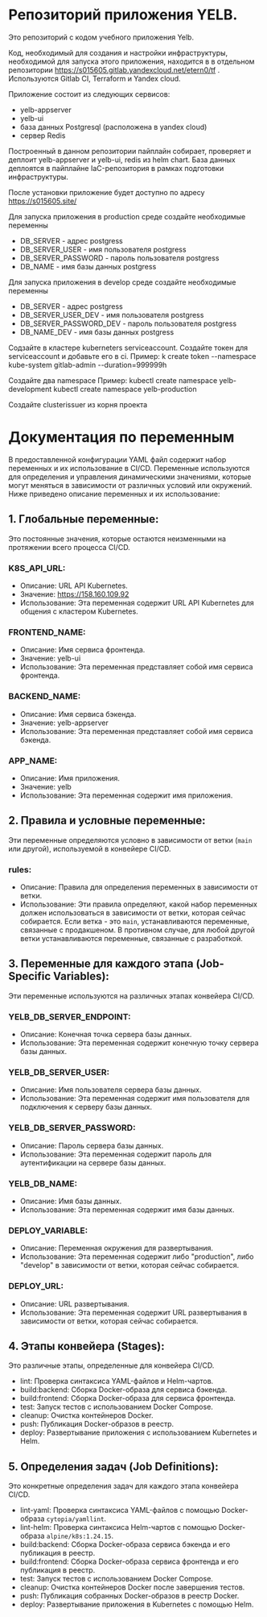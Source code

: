 # Репозиторий приложения YELB.

Это репозиторий с кодом учебного приложения Yelb.

Код, необходимый для создания и настройки инфраструктуры, необходимой для запуска этого приложения, находится в в отдельном репозитории https://s015605.gitlab.yandexcloud.net/etern0/tf . 
Используются Gitlab CI, Terraform и Yandex cloud.

Приложение состоит из следующих сервисов:

* yelb-appserver
* yelb-ui
* база данных Postgresql (расположена в yandex cloud)
* сервер Redis

Построенный в данном репозитории пайплайн собирает, проверяет и деплоит yelb-appserver и yelb-ui, redis из helm chart. База данных деплоятся в пайплайне IaC-репозитория в рамках подготовки инфраструктуры.

После установки приложение будет доступно по адресу https://s015605.site/

Для запуска приложения в production среде создайте необходимые переменны
* DB_SERVER - адрес postgress
* DB_SERVER_USER - имя пользователя postgress
* DB_SERVER_PASSWORD - пароль пользователя postgress
* DB_NAME - имя базы данных postgress

Для запуска приложения в develop среде создайте необходимые переменны
* DB_SERVER - адрес postgress
* DB_SERVER_USER_DEV - имя пользователя postgress
* DB_SERVER_PASSWORD_DEV - пароль пользователя postgress
* DB_NAME_DEV - имя базы данных postgress

Содзайте в кластере kuberneters serviceaccount.
Создайте токен для serviceaccount и добавьте его в ci.
Пример: 
k create token --namespace kube-system gitlab-admin --duration=999999h

Создайте два namespace
Пример:
kubectl create namespace yelb-development
kubectl create namespace yelb-production

Создайте clusterissuer из корня проекта



# Документация по переменным

В предоставленной конфигурации YAML файл содержит набор переменных и их использование в CI/CD. Переменные используются для определения и управления динамическими значениями, которые могут меняться в зависимости от различных условий или окружений. Ниже приведено описание переменных и их использование:


## 1. Глобальные переменные:
Это постоянные значения, которые остаются неизменными на протяжении всего процесса CI/CD.

### K8S_API_URL:
- Описание: URL API Kubernetes.
- Значение: https://158.160.109.92
- Использование: Эта переменная содержит URL API Kubernetes для общения с кластером Kubernetes.

### FRONTEND_NAME:
- Описание: Имя сервиса фронтенда.
- Значение: yelb-ui
- Использование: Эта переменная представляет собой имя сервиса фронтенда.

### BACKEND_NAME:
- Описание: Имя сервиса бэкенда.
- Значение: yelb-appserver
- Использование: Эта переменная представляет собой имя сервиса бэкенда.

### APP_NAME:
- Описание: Имя приложения.
- Значение: yelb
- Использование: Эта переменная содержит имя приложения.

## 2. Правила и условные переменные:
Эти переменные определяются условно в зависимости от ветки (`main` или другой), используемой в конвейере CI/CD.

### rules:
- Описание: Правила для определения переменных в зависимости от ветки.
- Использование: Эти правила определяют, какой набор переменных должен использоваться в зависимости от ветки, которая сейчас собирается. Если ветка - это `main`, устанавливаются переменные, связанные с продакшеном. В противном случае, для любой другой ветки устанавливаются переменные, связанные с разработкой.

## 3. Переменные для каждого этапа (Job-Specific Variables):
Эти переменные используются на различных этапах конвейера CI/CD.

### YELB_DB_SERVER_ENDPOINT:
- Описание: Конечная точка сервера базы данных.
- Использование: Эта переменная содержит конечную точку сервера базы данных.

### YELB_DB_SERVER_USER:
- Описание: Имя пользователя сервера базы данных.
- Использование: Эта переменная содержит имя пользователя для подключения к серверу базы данных.

### YELB_DB_SERVER_PASSWORD:
- Описание: Пароль сервера базы данных.
- Использование: Эта переменная содержит пароль для аутентификации на сервере базы данных.

### YELB_DB_NAME:
- Описание: Имя базы данных.
- Использование: Эта переменная содержит имя базы данных.

### DEPLOY_VARIABLE:
- Описание: Переменная окружения для развертывания.
- Использование: Эта переменная содержит либо "production", либо "develop" в зависимости от ветки, которая сейчас собирается.

### DEPLOY_URL:
- Описание: URL развертывания.
- Использование: Эта переменная содержит URL развертывания в зависимости от ветки, которая сейчас собирается.

## 4. Этапы конвейера (Stages):
Это различные этапы, определенные для конвейера CI/CD.

- lint: Проверка синтаксиса YAML-файлов и Helm-чартов.
- build:backend: Сборка Docker-образа для сервиса бэкенда.
- build:frontend: Сборка Docker-образа для сервиса фронтенда.
- test: Запуск тестов с использованием Docker Compose.
- cleanup: Очистка контейнеров Docker.
- push: Публикация Docker-образов в реестр.
- deploy: Развертывание приложения с использованием Kubernetes и Helm.

## 5. Определения задач (Job Definitions):
Это конкретные определения задач для каждого этапа конвейера CI/CD.

- lint-yaml: Проверка синтаксиса YAML-файлов с помощью Docker-образа `cytopia/yamllint`.
- lint-helm: Проверка синтаксиса Helm-чартов с помощью Docker-образа `alpine/k8s:1.24.15`.
- build:backend: Сборка Docker-образа сервиса бэкенда и его публикация в реестр.
- build:frontend: Сборка Docker-образа сервиса фронтенда и его публикация в реестр.
- test: Запуск тестов с использованием Docker Compose.
- cleanup: Очистка контейнеров Docker после завершения тестов.
- push: Публикация собранных Docker-образов в реестр Docker.
- deploy: Развертывание приложения в Kubernetes с помощью Helm.

